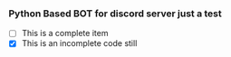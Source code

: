 ### Python Based BOT for discord server just a test 
- [ ] This is a complete item
- [x] This is an incomplete code still 
